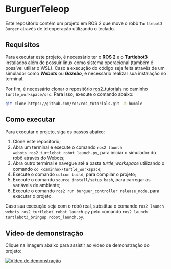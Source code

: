 # BurguerTeleop

Este repositório contém um projeto em ROS 2 que move o robô `Turtlebot3 Burger` através de teleoperação utilizando o teclado.

## Requisitos

Para executar este projeto, é necessário ter o **ROS 2** e o **Turtlebot3** instalados além de possuir linux como sistema operacional (também é possível utiliar o WSL). Caso a execução do código seja feita através de um simulador como _**Webots**_ ou _**Gazebo**_, é necessário realizar sua instalação no terminal. <br>

Por fim, é necessário clonar o repositório [ros2_tutorials](https://github.com/ros/ros_tutorials.git) no caminho `turtle_workspace/src`. Para isso, execute o comando abaixo:

```bash
git clone https://github.com/ros/ros_tutorials.git -b humble 
```

## Como executar

Para executar o projeto, siga os passos abaixo:

1. Clone este repositório;
2. Abra um terminal e execute o comando `ros2 launch webots_ros2_turtlebot robot_launch.py`, para iniciar o simulador do robô através do Webots;
3. Abra outro terminal e navegue até a pasta _turtle_workspace_ utilizando o comando `cd <caminho>/turtle_workspace`;
4. Execute o comando `colcon build`, para compilar o projeto;
5. Execute o comando `source install/setup.bash`, para carregar as variáveis de ambiente;
6. Execute o comando `ros2 run burguer_controller release_node`, para executar o projeto.

Caso sua execução seja com o robô real, substitua o comando `ros2 launch webots_ros2_turtlebot robot_launch.py` pelo comando `ros2 launch turtlebot3_bringup robot_launch.py`.

## Vídeo de demonstração

Clique na imagem abaixo para assistir ao vídeo de demonstração do projeto:

[![Vídeo de demonstração](https://arminlab.com/wp-content/uploads/2022/09/icons8-youtube-play-button-2048-300x300.png)]()